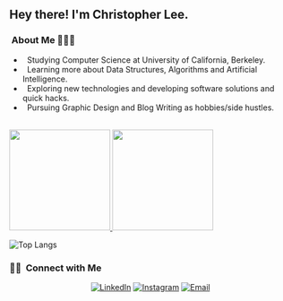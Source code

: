 <h2> Hey there! I'm Christopher Lee.</h2>

<h3> &nbsp;About Me 👨🏻‍💻 </h3>

-  &nbsp; Studying Computer Science at University of California, Berkeley.
-  &nbsp; Learning more about Data Structures, Algorithms and Artificial Intelligence.
-  &nbsp; Exploring new technologies and developing software solutions and quick hacks.
-  &nbsp; Pursuing Graphic Design and Blog Writing as hobbies/side hustles.

<br/>

<a href="https://github.com/leechristopher722">
  <img height="180em" src="https://github-readme-stats.vercel.app/api?username=leechristopher722&theme=buefy&show_icons=true" />
  <img height="180em" src="https://github-readme-stats.vercel.app/api/top-langs/?username=leechristopher722&theme=buefy&layout=compact" />
</a>

<br/>

![Top Langs](https://github-readme-stats.vercel.app/api/top-langs/?username=leechristopher722)

<h3> 🤝🏻 &nbsp;Connect with Me </h3>

<p align="center">
<a href="https://www.linkedin.com/in/christopher-lee-0722"><img alt="LinkedIn" src="https://img.shields.io/badge/LinkedIn-Christopher Lee-blue?style=flat-square&logo=linkedin"></a>
<a href="https://https://www.instagram.com/chrislee722_/"><img alt="Instagram" src="https://img.shields.io/badge/Instagram-Christopher Lee_-blue?style=flat-square&logo=instagram"></a>
<a href="mailto:leechristopher722@berkeley.edu"><img alt="Email" src="https://img.shields.io/badge/Email-leechristopher722@berkeley.edu-blue?style=flat-square&logo=gmail"></a>
</p>

